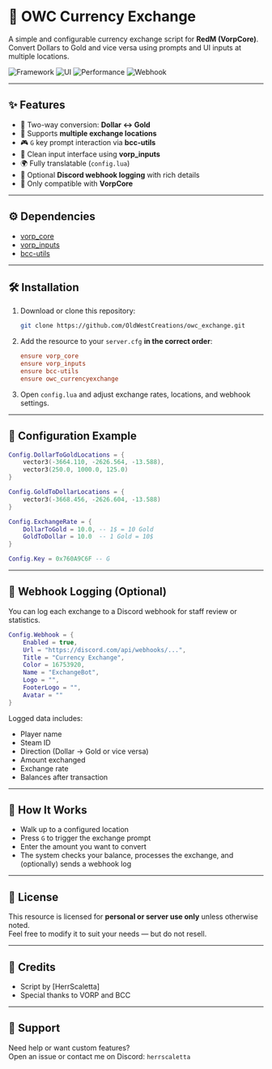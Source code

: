 # 💱 OWC Currency Exchange

A simple and configurable currency exchange script for **RedM (VorpCore)**.  
Convert Dollars to Gold and vice versa using prompts and UI inputs at multiple locations.

![Framework](https://img.shields.io/badge/Framework-VorpCore-blue?style=flat-square)
![UI](https://img.shields.io/badge/UI-vorp_inputs-orange?style=flat-square)
![Performance](https://img.shields.io/badge/Performance-Optimized-green?style=flat-square)
![Webhook](https://img.shields.io/badge/Webhook-Supported-purple?style=flat-square)

---

## ✨ Features

- 🔁 Two-way conversion: **Dollar ↔ Gold**
- 📍 Supports **multiple exchange locations**
- 🎮 `G` key prompt interaction via **bcc-utils**
- 🧾 Clean input interface using **vorp_inputs**
- 🌍 Fully translatable (`config.lua`)
- 📡 Optional **Discord webhook logging** with rich details
- 🔐 Only compatible with **VorpCore**

---

## ⚙️ Dependencies

- [vorp_core](https://github.com/VORPCORE/VORP-Core)
- [vorp_inputs](https://github.com/VORPCORE/vorp_inputs)
- [bcc-utils](https://github.com/BryceCanyonCounty/bcc-utils)

---

## 🛠️ Installation

1. Download or clone this repository:
   ```bash
   git clone https://github.com/OldWestCreations/owc_exchange.git
   ```

2. Add the resource to your `server.cfg` **in the correct order**:
   ```cfg
   ensure vorp_core
   ensure vorp_inputs
   ensure bcc-utils
   ensure owc_currencyexchange
   ```

3. Open `config.lua` and adjust exchange rates, locations, and webhook settings.

---

## 🔧 Configuration Example

```lua
Config.DollarToGoldLocations = {
    vector3(-3664.110, -2626.564, -13.588),
    vector3(250.0, 1000.0, 125.0)
}

Config.GoldToDollarLocations = {
    vector3(-3668.456, -2626.604, -13.588)
}

Config.ExchangeRate = {
    DollarToGold = 10.0, -- 1$ = 10 Gold
    GoldToDollar = 10.0  -- 1 Gold = 10$
}

Config.Key = 0x760A9C6F -- G
```

---

## 📡 Webhook Logging (Optional)

You can log each exchange to a Discord webhook for staff review or statistics.

```lua
Config.Webhook = {
    Enabled = true,
    Url = "https://discord.com/api/webhooks/...",
    Title = "Currency Exchange",
    Color = 16753920,
    Name = "ExchangeBot",
    Logo = "",
    FooterLogo = "",
    Avatar = ""
}
```

Logged data includes:
- Player name
- Steam ID
- Direction (Dollar → Gold or vice versa)
- Amount exchanged
- Exchange rate
- Balances after transaction

---

## 🧠 How It Works

- Walk up to a configured location
- Press `G` to trigger the exchange prompt
- Enter the amount you want to convert
- The system checks your balance, processes the exchange, and (optionally) sends a webhook log

---

## 📃 License

This resource is licensed for **personal or server use only** unless otherwise noted.  
Feel free to modify it to suit your needs — but do not resell.

---

## 🙌 Credits

- Script by [HerrScaletta]
- Special thanks to VORP and BCC

---

## 💬 Support

Need help or want custom features?  
Open an issue or contact me on Discord: `herrscaletta`

